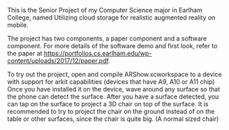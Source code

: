 This is the Senior Project of my Computer Science major in Earlham College, named Utilizing cloud storage for realistic augmented reality on mobile.

The project has two components, a paper component and a software component. For more details of the software demo and first look, refer to the paper at https://portfolios.cs.earlham.edu/wp-content/uploads/2017/12/paper.pdf.

To try out the project, open and compile ARShow.xcworkspace to a device with support for arkit capabilities (devices that have A9, A10 or A11 chip)
Once you have installed it on the device, wave around any surface so that the phone can detect the surface. 
After you have a surface detected, you can tap on the surface to project a 3D chair on top of the surface. 
It is recommended to try to project the chair on the ground instead of on the table or other surfaces, since the chair is quite big. (A normal sized chair)


